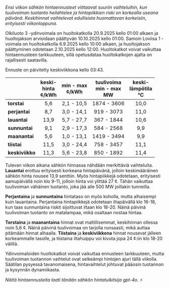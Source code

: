 *Ensi viikon sähkön hintaennusteet viittaavat suuriin vaihteluihin, kun tuulivoiman tuotanto heilahtelee ja hintapiikkien riski on korkealla useana päivänä. Keskihinnat vaihtelevat edullisista huomattavan korkeisiin, erityisesti viikonloppuna.*

Olkiluoto 3 -ydinvoimala on huoltokatkolla 20.9.2025 kello 01:00 alkaen ja huoltojakson arvioidaan päättyvän 10.10.2025 kello 01:00. Samoin Loviisa 1 -voimala on huoltokatkolla 6.9.2025 kello 10:00 alkaen, ja huoltojakson päättyminen odotetaan 2.10.2025 kello 12:00. Huoltokatkot voivat vaikuttaa hintaennusteen tarkkuuteen, sillä opetusdataa huoltokatkojen ajalta on rajallisesti saatavilla.

Ennuste on päivitetty keskiviikkona kello 03:43.

|              | keski-<br>hinta<br>¢/kWh | min - max<br>¢/kWh | tuulivoima<br>min - max<br>MW | keski-<br>lämpötila<br>°C |
|:-------------|:----------------:|:----------------:|:-------------:|:-------------:|
| **torstai**  | 5,6              | 2,1 - 10,5       | 1874 - 3606   | 10,0          |
| **perjantai**| 8,7              | 3,0 - 14,1       | 919 - 3073    | 11,0          |
| **lauantai** | 13,9             | 5,7 - 27,7       | 367 - 1844    | 10,6          |
| **sunnuntai**| 9,1              | 2,9 - 17,3       | 584 - 2568    | 9,9           |
| **maanantai**| 5,6              | 1,0 - 13,1       | 1419 - 3494   | 9,9           |
| **tiistai**  | 11,5             | 3,0 - 24,4       | 758 - 3457    | 11,1          |
| **keskiviikko**| 11,3           | 5,6 - 23,8       | 850 - 1892    | 11,4          |

Tulevan viikon aikana sähkön hinnassa nähdään merkittäviä vaihteluita. **Lauantai** erottuu erityisesti korkeana hintapäivänä, jolloin keskimääräinen sähkön hinta nousee 13,9 senttiin. Myös hintapiikkejä odotetaan, erityisesti aamupäivällä noin klo 9-11, jolloin hinta voi ylittää 27 ¢. Tähän vaikuttaa tuulivoiman vähäinen tuotanto, joka jää alle 500 MW joillakin tunneilla.

**Perjantaina** ja **sunnuntaina** hintataso on myös koholla, mutta alhaisempi kuin lauantaina. Perjantaina hintapiikkejä odotetaan iltapäivällä klo 16-18, kun taas sunnuntaina riskit sijoittuvat iltaan klo 18-20. Näinä päivinä tuulivoiman tuotanto on matalampaa, mikä osaltaan nostaa hintaa.

**Torstaina** ja **maanantaina** hinnat ovat maltillisemmat, keskihinnan ollessa noin 5,6 ¢. Näinä päivinä tuulivoimaa on tarjolla runsaasti, mikä auttaa pitämään hinnat alhaalla. **Tiistaina** ja **keskiviikkona** hinnat nousevat jälleen korkeammalle tasolle, ja tiistaina iltahuippu voi kivuta jopa 24 ¢:iin klo 18-20 välillä.

Ydinvoimaloiden huoltokatkot voivat vaikuttaa ennusteen tarkkuuteen, mutta tuulivoiman tuotannon vaihtelut ovat selkeämpi hintojen ajuri tällä viikolla. Säätilan pysyessä tavanomaisena, hintavaihtelut johtuvat pääosin tuotannon ja kysynnän dynamiikasta.

*Näitä hintaennusteita laati tänään sähkön hintatulkitsija gpt-4o.* ⚡
